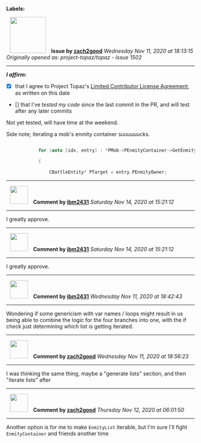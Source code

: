**Labels:**



<a href="https://github.com/zach2good"><img src="https://avatars3.githubusercontent.com/u/1389729?v=4" width="96" height="96" hspace="10"></img></a> **Issue by [zach2good](https://github.com/zach2good)**
_Wednesday Nov 11, 2020 at 18:13:15_
_Originally opened as: project-topaz/topaz - Issue 1502_

----

<!-- place 'x' mark between square [] brackets to affirm: -->
**_I affirm:_**
- [x] that I agree to Project Topaz's [Limited Contributor License Agreement](http://project-topaz.com/blob/release/CONTRIBUTOR_AGREEMENT.md), as written on this date
- [] that I've _tested my code_ since the last commit in the PR, and will test after any later commits

Not yet tested, will have time at the weekend.

Side note; iterating a mob's enmity container suuuuuucks.
```cpp
            for (auto [idx, entry] : *PMob->PEnmityContainer->GetEnmityList())
            {
                CBattleEntity* PTarget = entry.PEnmityOwner;
```


----
<a href="https://github.com/ibm2431"><img src="https://avatars3.githubusercontent.com/u/13112942?v=4" width="48" height="48" hspace="10"></img></a> **Comment by [ibm2431](https://github.com/ibm2431)**
_Saturday Nov 14, 2020 at 15:21:12_

----

I greatly approve.


----
<a href="https://github.com/ibm2431"><img src="https://avatars3.githubusercontent.com/u/13112942?v=4" width="48" height="48" hspace="10"></img></a> **Comment by [ibm2431](https://github.com/ibm2431)**
_Saturday Nov 14, 2020 at 15:21:12_

----

I greatly approve.


----
<a href="https://github.com/ibm2431"><img src="https://avatars3.githubusercontent.com/u/13112942?v=4" width="48" height="48" hspace="10"></img></a> **Comment by [ibm2431](https://github.com/ibm2431)**
_Wednesday Nov 11, 2020 at 18:42:43_

----

Wondering if some genericism with var names / loops might result in us being able to combine the logic for the four branches into one, with the if check just determining which list is getting iterated.


----
<a href="https://github.com/zach2good"><img src="https://avatars3.githubusercontent.com/u/1389729?v=4" width="48" height="48" hspace="10"></img></a> **Comment by [zach2good](https://github.com/zach2good)**
_Wednesday Nov 11, 2020 at 18:56:23_

----

I was thinking the same thing, maybe a "generate lists" section, and then "iterate lists" after


----
<a href="https://github.com/zach2good"><img src="https://avatars3.githubusercontent.com/u/1389729?v=4" width="48" height="48" hspace="10"></img></a> **Comment by [zach2good](https://github.com/zach2good)**
_Thursday Nov 12, 2020 at 06:01:50_

----

Another option is for me to make `EnmityList` iterable, but I'm sure I'll fight `EnmityContainer` and friends another time
